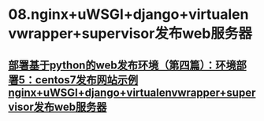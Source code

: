 # 08.nginx+uWSGI+django+virtualenvwrapper+supervisor发布web服务器



## [部署基于python的web发布环境（第四篇）：环境部署5：centos7发布网站示例nginx+uWSGI+django+virtualenvwrapper+supervisor发布web服务器](https://www.cnblogs.com/Nicholas0707/p/12403630.html)

